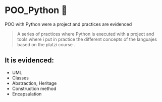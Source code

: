 # POO_Python 🦧
POO with Python were a project and practices are evidenced 

>A series of practices where Python is executed with a project and tools where i put in practice the different concepts of the languajes based on the platzi course .

## It is evidenced:
* UML
* Classes
* Abstraction, Heritage
* Construction method 
* Encapsulation
